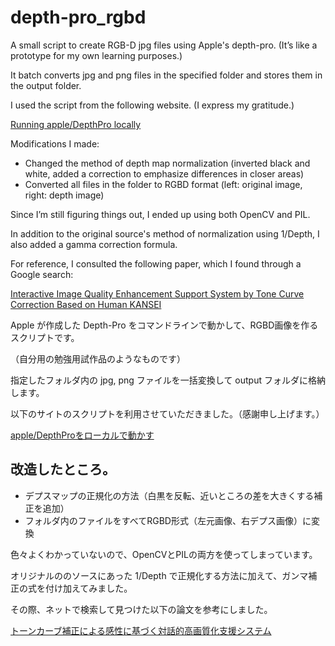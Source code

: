 # depth-pro_rgbd
A small script to create RGB-D jpg files using Apple's depth-pro.
(It’s like a prototype for my own learning purposes.)

It batch converts jpg and png files in the specified folder and stores them in the output folder.

I used the script from the following website. (I express my gratitude.)

[Running apple/DepthPro locally](https://qiita.com/kongo-jun/items/55acdaa851a7668dd36b)

Modifications I made:
- Changed the method of depth map normalization (inverted black and white, added a correction to emphasize differences in closer areas)
- Converted all files in the folder to RGBD format (left: original image, right: depth image)

Since I’m still figuring things out, I ended up using both OpenCV and PIL.

In addition to the original source's method of normalization using 1/Depth, I also added a gamma correction formula.

For reference, I consulted the following paper, which I found through a Google search:

[Interactive Image Quality Enhancement Support System by Tone Curve Correction Based on Human KANSEI](https://www.jstage.jst.go.jp/article/ieejias/129/6/129_6_593/_pdf)


Apple が作成した Depth-Pro をコマンドラインで動かして、RGBD画像を作るスクリプトです。

（自分用の勉強用試作品のようなものです）

指定したフォルダ内の jpg, png ファイルを一括変換して output フォルダに格納します。


以下のサイトのスクリプトを利用させていただきました。（感謝申し上げます。）

[apple/DepthProをローカルで動かす](https://qiita.com/kongo-jun/items/55acdaa851a7668dd36b)

## 改造したところ。
- デプスマップの正規化の方法（白黒を反転、近いところの差を大きくする補正を追加）
- フォルダ内のファイルをすべてRGBD形式（左元画像、右デプス画像）に変換

色々よくわかっていないので、OpenCVとPILの両方を使ってしまっています。

オリジナルののソースにあった 1/Depth で正規化する方法に加えて、ガンマ補正の式を付け加えてみました。

その際、ネットで検索して見つけた以下の論文を参考にしました。

[トーンカーブ補正による感性に基づく対話的高画質化支援システム](https://www.jstage.jst.go.jp/article/ieejias/129/6/129_6_593/_pdf)

